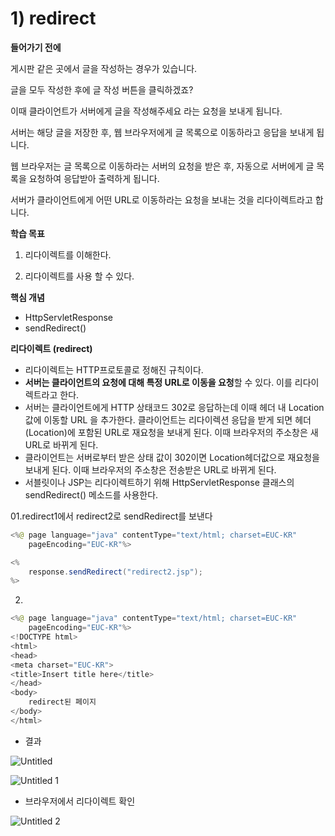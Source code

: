 # 1) redirect

**들어가기 전에**

게시판 같은 곳에서 글을 작성하는 경우가 있습니다.

글을 모두 작성한 후에 글 작성 버튼을 클릭하겠죠?

이때 클라이언트가 서버에게 글을 작성해주세요 라는 요청을 보내게 됩니다.

서버는 해당 글을 저장한 후, 웹 브라우저에게 글 목록으로 이동하라고 응답을 보내게 됩니다.

웹 브라우저는 글 목록으로 이동하라는 서버의 요청을 받은 후, 자동으로 서버에게 글 목록을 요청하여 응답받아 출력하게 됩니다.

서버가 클라이언트에게 어떤 URL로 이동하라는 요청을 보내는 것을 리다이렉트라고 합니다.

**학습 목표**

1) 리다이렉트를 이해한다.

2) 리다이렉트를 사용 할 수 있다.

**핵심 개념**

- HttpServletResponse
- sendRedirect()

**리다이렉트 (redirect)**

- 리다이렉트는 HTTP프로토콜로 정해진 규칙이다.
- **서버는 클라이언트의 요청에 대해 특정 URL로 이동을 요청**할 수 있다. 이를 리다이렉트라고 한다.
- 서버는 클라이언트에게 HTTP 상태코드 302로 응답하는데 이때 헤더 내 Location 값에 이동할 URL 을 추가한다. 클라이언트는 리다이렉션 응답을 받게 되면 헤더(Location)에 포함된 URL로 재요청을 보내게 된다. 이때 브라우저의 주소창은 새 URL로 바뀌게 된다.
- 클라이언트는 서버로부터 받은 상태 값이 302이면 Location헤더값으로 재요청을 보내게 된다. 이때 브라우저의 주소창은 전송받은 URL로 바뀌게 된다.
- 서블릿이나 JSP는 리다이렉트하기 위해 HttpServletResponse 클래스의 sendRedirect() 메소드를 사용한다.

01.redirect1에서 redirect2로 sendRedirect를 보낸다

```java
<%@ page language="java" contentType="text/html; charset=EUC-KR"
    pageEncoding="EUC-KR"%>

<%
	response.sendRedirect("redirect2.jsp");
%>
```

02.

```java
<%@ page language="java" contentType="text/html; charset=EUC-KR"
    pageEncoding="EUC-KR"%>
<!DOCTYPE html>
<html>
<head>
<meta charset="EUC-KR">
<title>Insert title here</title>
</head>
<body>
	redirect된 페이지 
</body>
</html>
```

- 결과

![Untitled](https://user-images.githubusercontent.com/56623911/137100144-e32f1f9b-8090-4d77-a30d-d361701e12e8.png)

![Untitled 1](https://user-images.githubusercontent.com/56623911/137100179-e84ff711-2952-4585-a7de-24033d5ccc93.png)

- 브라우저에서 리다이렉트 확인

![Untitled 2](https://user-images.githubusercontent.com/56623911/137100194-d04ec897-1528-4c09-b391-963e0089de25.png)
